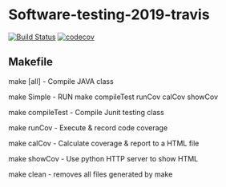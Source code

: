 # Software-testing-2019-travis
[![Build Status](https://travis-ci.org/hschao/Software-testing-2019-travis.svg?branch=master)](https://travis-ci.org/hschao/Software-testing-2019-travis)
[![codecov](https://codecov.io/gh/hschao/Software-testing-2019-travis/branch/master/graph/badge.svg)](https://codecov.io/gh/hschao/Software-testing-2019-travis)

## Makefile
make [all]		- Compile JAVA class

make Simple		- RUN make compileTest runCov calCov showCov

make compileTest	- Compile Junit testing class

make runCov		- Execute & record code coverage

make calCov		- Calculate coverage & report to a HTML file

make showCov		- Use python HTTP server to show HTML

make clean		- removes all files generated by make
